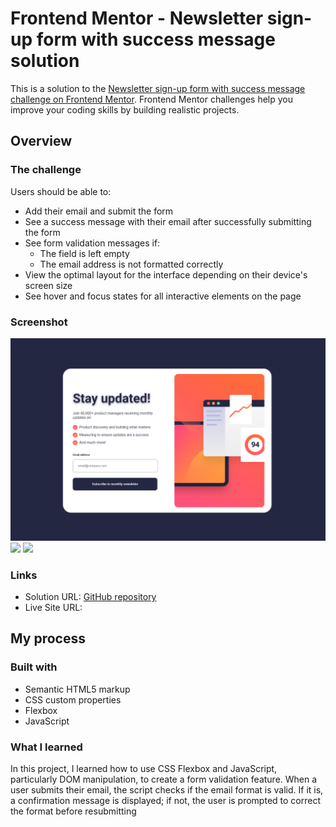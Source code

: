 # Frontend Mentor - Newsletter sign-up form with success message solution

This is a solution to the [Newsletter sign-up form with success message challenge on Frontend Mentor](https://www.frontendmentor.io/challenges/newsletter-signup-form-with-success-message-3FC1AZbNrv). Frontend Mentor challenges help you improve your coding skills by building realistic projects. 

## Overview

### The challenge

Users should be able to:

- Add their email and submit the form
- See a success message with their email after successfully submitting the form
- See form validation messages if:
  - The field is left empty
  - The email address is not formatted correctly
- View the optimal layout for the interface depending on their device's screen size
- See hover and focus states for all interactive elements on the page

### Screenshot

![](/assets/images/screenhsot1.png)
![](/assets/images/screenhsot2.png)
![](/assets/images/screenhsot3.png)

### Links

- Solution URL: [GitHub repository](https://github.com/Godinhoweverson/Newsletter-sign-up-form-)
- Live Site URL: []( https://godinhoweverson.github.io/Newsletter-sign-up-form-/)

## My process

### Built with

- Semantic HTML5 markup
- CSS custom properties
- Flexbox
- JavaScript
 

### What I learned

In this project, I learned how to use CSS Flexbox and JavaScript, particularly DOM manipulation, to create a form validation feature. When a user submits their email, the script checks if the email format is valid. If it is, a confirmation message is displayed; if not, the user is prompted to correct the format before resubmitting

